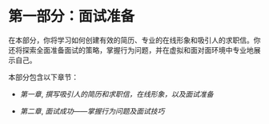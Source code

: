 # 第一部分：面试准备

在本部分，你将学习如何创建有效的简历、专业的在线形象和吸引人的求职信。你还将探索全面准备面试的策略，掌握行为问题，并在虚拟和面对面环境中专业地展示自己。

本部分包含以下章节：

+   *第一章*, *撰写吸引人的简历和求职信，在线形象，以及面试准备*

+   *第二章*, *面试成功——掌握行为问题及面试技巧*
